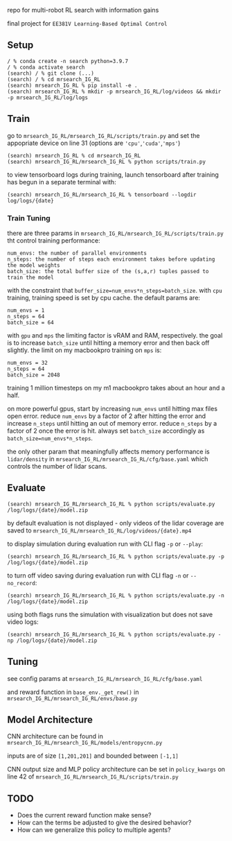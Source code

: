 repo for multi-robot RL search with information gains

final project for ``EE381V Learning-Based Optimal Control``

## Setup
    / % conda create -n search python=3.9.7
    / % conda activate search
    (search) / % git clone (...)
    (search) / % cd mrsearch_IG_RL
    (search) mrsearch_IG_RL % pip install -e .
    (search) mrsearch_IG_RL % mkdir -p mrsearch_IG_RL/log/videos && mkdir -p mrsearch_IG_RL/log/logs
## Train
go to ``mrsearch_IG_RL/mrsearch_IG_RL/scripts/train.py`` and set the appopriate device on line 31 (options are ``'cpu'``,``'cuda'``,``'mps'``)

    (search) mrsearch_IG_RL % cd mrsearch_IG_RL
    (search) mrsearch_IG_RL/mrsearch_IG_RL % python scripts/train.py
to view tensorboard logs during training, launch tensorboard after training has begun in a separate terminal with:

    (search) mrsearch_IG_RL/mrsearch_IG_RL % tensorboard --logdir log/logs/{date}
### Train Tuning
there are three params in ``mrsearch_IG_RL/mrsearch_IG_RL/scripts/train.py`` tht control training performance:

    num_envs: the number of parallel environments
    n_steps: the number of steps each environment takes before updating the model weights
    batch_size: the total buffer size of the (s,a,r) tuples passed to train the model
with the constraint that ``buffer_size=num_envs*n_steps=batch_size``. with ``cpu`` training, training speed is set by cpu cache. the default params are:

    num_envs = 1
    n_steps = 64
    batch_size = 64
with ``gpu`` and ``mps`` the limiting factor is vRAM and RAM, respectively. the goal is to increase ``batch_size`` until hitting a memory error and then back off slightly. the limit on my macbookpro training on ``mps`` is:

    num_envs = 32
    n_steps = 64
    batch_size = 2048
training 1 million timesteps on my m1 macbookpro takes about an hour and a half.

on more powerful gpus, start by increasing ``num_envs`` until hitting max files open error. reduce ``num_envs`` by a factor of 2 after hitting the error and increase ``n_steps`` until hitting an out of memory error. reduce ``n_steps`` by a factor of 2 once the error is hit. always set ``batch_size`` accordingly as ``batch_size=num_envs*n_steps``.

the only other param that meaningfully affects memory performance is ``lidar/density`` in ``mrsearch_IG_RL/mrsearch_IG_RL/cfg/base.yaml`` which controls the number of lidar scans.
## Evaluate
    (search) mrsearch_IG_RL/mrsearch_IG_RL % python scripts/evaluate.py /log/logs/{date}/model.zip

by default evaluation is not displayed - only videos of the lidar coverage are saved to ``mrsearch_IG_RL/mrsearch_IG_RL/log/videos/{date}.mp4``

to display simulation during evaluation run with CLI flag ``-p`` or ``--play``:

    (search) mrsearch_IG_RL/mrsearch_IG_RL % python scripts/evaluate.py -p /log/logs/{date}/model.zip
to turn off video saving during evaluation run with CLI flag ``-n`` or ``--no_record``:

    (search) mrsearch_IG_RL/mrsearch_IG_RL % python scripts/evaluate.py -n /log/logs/{date}/model.zip
using both flags runs the simulation with visualization but does not save video logs:

    (search) mrsearch_IG_RL/mrsearch_IG_RL % python scripts/evaluate.py -np /log/logs/{date}/model.zip

## Tuning
see config params at ``mrsearch_IG_RL/mrsearch_IG_RL/cfg/base.yaml``

and reward function in ``base_env._get_rew()`` in ``mrsearch_IG_RL/mrsearch_IG_RL/envs/base.py``
## Model Architecture
CNN architecture can be found in ``mrsearch_IG_RL/mrsearch_IG_RL/models/entropycnn.py``

inputs are of size ``[1,201,201]`` and bounded between ``[-1,1]``

CNN output size and MLP policy architecture can be set in ``policy_kwargs`` on line 42 of ``mrsearch_IG_RL/mrsearch_IG_RL/scripts/train.py``
## TODO
- Does the current reward function make sense?
- How can the terms be adjusted to give the desired behavior?
- How can we generalize this policy to multiple agents?